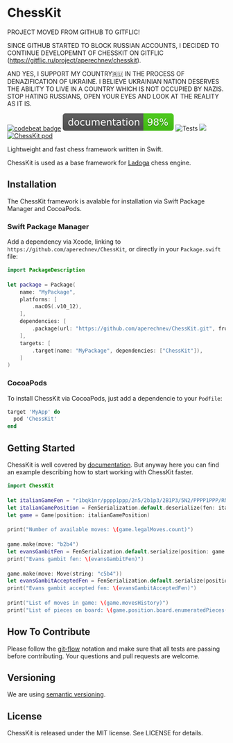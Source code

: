 # ChessKit

PROJECT MOVED FROM GITHUB TO GITFLIC!

SINCE GITHUB STARTED TO BLOCK RUSSIAN ACCOUNTS, I DECIDED TO CONTINUE DEVELOPEMNT OF CHESSKIT ON GITFLIC (https://gitflic.ru/project/aperechnev/chesskit).

AND YES, I SUPPORT MY COUNTRY🇷🇺 IN THE PROCESS OF DENAZIFICATION OF UKRAINE. I BELIEVE UKRAINIAN NATION DESERVES THE ABILITY TO LIVE IN A COUNTRY WHICH IS NOT OCCUPIED BY NAZIS. STOP HATING RUSSIANS, OPEN YOUR EYES AND LOOK AT THE REALITY AS IT IS.

[![codebeat badge](https://codebeat.co/badges/8ae1f4df-266c-4441-8bb1-8da25f067b28)](https://codebeat.co/projects/github-com-aperechnev-chesskit-develop)
[![docs badge](https://raw.githubusercontent.com/aperechnev/ChessKit/develop/docs/badge.svg)](https://aperechnev.github.io/ChessKit/) ![Tests](https://github.com/aperechnev/ChessKit/workflows/Tests/badge.svg) ![](https://img.shields.io/github/license/aperechnev/ChessKit) [![ChessKit pod](https://img.shields.io/cocoapods/v/ChessKit)](https://cocoapods.org/pods/ChessKit)

Lightweight and fast chess framework written in Swift.

ChessKit is used as a base framework for [Ladoga](https://lichess.org/@/ladoga_engine) chess engine.

## Installation

The ChessKit framework is avalable for installation via Swift Package Manager and CocoaPods.

### Swift Package Manager

Add a dependency via Xcode, linking to `https://github.com/aperechnev/ChessKit`, or directly in your `Package.swift` file:

```Swift
import PackageDescription

let package = Package(
    name: "MyPackage",
    platforms: [
        .macOS(.v10_12),
    ],
    dependencies: [
        .package(url: "https://github.com/aperechnev/ChessKit.git", from: "1.2.10"),
    ],
    targets: [
        .target(name: "MyPackage", dependencies: ["ChessKit"]),
    ]
)
```

### CocoaPods

To install ChessKit via CocoaPods, just add a dependencie to your `Podfile`:

```Ruby
target 'MyApp' do
  pod 'ChessKit'
end
```

## Getting Started

ChessKit is well covered by [documentation](https://aperechnev.github.io/ChessKit/). But anyway here you can find an example describing how to start working with ChessKit faster.

```Swift
import ChessKit

let italianGameFen = "r1bqk1nr/pppp1ppp/2n5/2b1p3/2B1P3/5N2/PPPP1PPP/RNBQK2R w KQkq - 4 4"
let italianGamePosition = FenSerialization.default.deserialize(fen: italianGameFen)
let game = Game(position: italianGamePosition)

print("Number of available moves: \(game.legalMoves.count)")

game.make(move: "b2b4")
let evansGambitFen = FenSerialization.default.serialize(position: game.position)
print("Evans gambit fen: \(evansGambitFen)")

game.make(move: Move(string: "c5b4"))
let evansGambitAcceptedFen = FenSerialization.default.serialize(position: game.position)
print("Evans gambit accepted fen: \(evansGambitAcceptedFen)")

print("List of moves in game: \(game.movesHistory)")
print("List of pieces on board: \(game.position.board.enumeratedPieces())")
```

## How To Contribute

Please follow the [git-flow](http://danielkummer.github.io/git-flow-cheatsheet/index.html) notation and make sure that all tests are passing before contributing. Your questions and pull requests are welcome.

## Versioning

We are using [semantic versioning](https://semver.org).

## License

ChessKit is released under the MIT license. See LICENSE for details.
